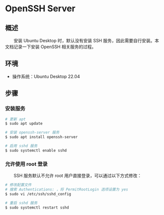 # OpenSSH Server
## 概述
&emsp;&emsp;安装 Ubuntu Desktop 时，默认没有安装 SSH 服务，因此需要自行安装。本文档记录一下安装 OpenSSH 相关服务的过程。

## 环境

- 操作系统：Ubuntu Desktop 22.04

## 步骤
### 安装服务

```bash
# 更新 apt
$ sudo apt update

# 安装 openssh-server 服务
$ sudo apt install openssh-server

# 启用 sshd 服务
$ sudo systemctl enable sshd
```

### 允许使用 root 登录
&emsp;&emsp;SSH 服务默认不允许 root 用户直接登录，可以通过以下方式修改：

```bash
# 修改配置文件
# 搜索 Authentications: ，将 PermitRootLogin 选项设置为 yes
$ sudo vi /etc/ssh/sshd_config

# 重启 sshd 服务
$ sudo systemctl restart sshd
```